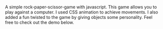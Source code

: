 A simple rock-paper-scissor-game with javascript. This game allows you to play against a computer. I used CSS animation to achieve movements. I also added a fun twisted to the game by giving objects some personality. Feel free to check out the demo below.  
